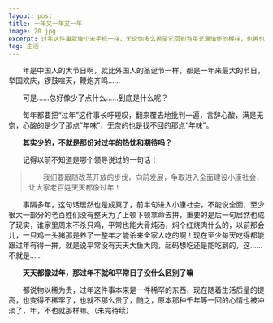 ```yaml
---
layout: post
title: 一年又一年又一年
image: 20.jpg
excerpt: 过年这件事就像小米手机一样，无论你多么希望它回到当年充满情怀的模样，也再也回不去了
tag: 生活
---
```

　　年是中国人的大节日啊，就比外国人的圣诞节一样，都是一年来最大的节日，举国欢庆，锣鼓喧天，鞭炮齐鸣……

　　可是……总好像少了点什么……到底是什么呢？

　　每年都要把“过年”这件事长吁短叹，翻来覆去地批判一遍，言辞心酸，满是无奈，心酸的是少了那点“年味”，无奈的也是找不回的那点“年味”。

　　**其实少的，不就是那份对过年的热忱和期待吗？**

　　记得以前不知道是哪个领导说过的一句话：

>　　我们要跟随改革开放的步伐，向前发展，争取进入全面建设小康社会，让大家老百姓天天都像过年！

　　事隔多年，这句话居然也是成真了，前半句进入小康社会，不能说全面，至少很大一部分的老百姓们没有整天为了上顿下顿拿命去拼，重要的是后一句居然也成了现实，谁家里周末不杀只鸡，平常也能大骨炖汤，焖个红烧肉什么的，以前那会儿，一只鸡一头猪那是养了一整年才能杀来全家人吃的啊！现在至少每天吃得都能跟过年有得一拼，就是说平常没有天天大鱼大肉，起码想吃还是能吃到的，这……不就是……

　　**天天都像过年，那过年不就和平常日子没什么区别了嘛**

　　都说物以稀为贵，过年这件事本来是一件稀罕的东西，现在随着生活质量的提高，也变得不稀罕了，也就不那么贵了，随之，原本那种千年等一回的心情也被冲淡了，年，不也就那样嘛。（未完待续）